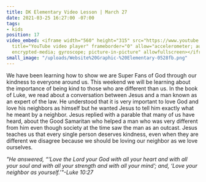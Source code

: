 ```yaml
---
title: DK Elementary Video Lesson | March 27
date: 2021-03-25 16:27:00 -07:00
tags:
- kids
position: 17
video_embed: <iframe width="560" height="315" src="https://www.youtube.com/embed/Ud2kNNklfiI"
  title="YouTube video player" frameborder="0" allow="accelerometer; autoplay; clipboard-write;
  encrypted-media; gyroscope; picture-in-picture" allowfullscreen></iframe>
small_image: "/uploads/Website%20Graphic-%20Elementary-0528fb.png"
---
```


We have been learning how to show we are Super Fans of God through our kindness to everyone around us. This weekend we will be learning about the importance of being kind to those who are different than us. In the book of Luke, we read about a conversation between Jesus and a man known as an expert of the law. He understood that it is very important to love God and love his neighbors as himself but he wanted Jesus to tell him exactly what he meant by a neighbor. Jesus replied with a parable that many of us have heard, about the Good Samaritan who helped a man who was very different from him even though society at the time saw the man as an outcast. Jesus teaches us that every single person deserves kindness, even when they are different we disagree because we should be loving our neighbor as we love ourselves.

*"He answered, “‘Love the Lord your God with all your heart and with all your soul and with all your strength and with all your mind’; and, ‘Love your neighbor as yourself.’"-Luke 10:27*
